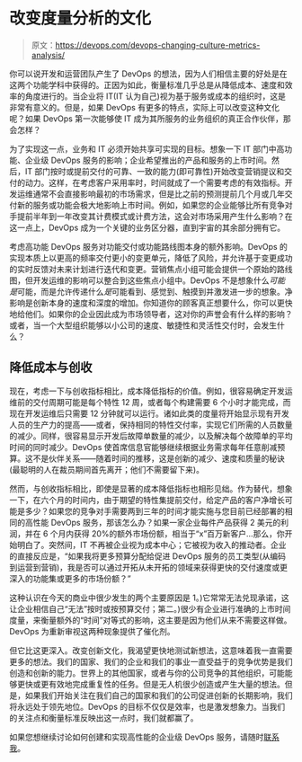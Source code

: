 # 改变度量分析的文化

> 原文：<https://devops.com/devops-changing-culture-metrics-analysis/>

你可以说开发和运营团队产生了 DevOps 的想法，因为人们相信主要的好处是在这两个功能学科中获得的。正因为如此，衡量标准几乎总是从降低成本、速度和效率的角度进行的。当企业将 IT(IT 认为自己)视为基于服务或成本的组织时，这是非常有意义的。但是，如果 DevOps 有更多的特点，实际上可以改变这种文化呢？如果 DevOps 第一次能够使 IT 成为其所服务的业务组织的真正合作伙伴，那会怎样？

为了实现这一点，业务和 IT 必须开始共享可实现的目标。想象一下 IT 部门中高功能、企业级 DevOps 服务的影响；企业希望推出的产品和服务的上市时间。然后，IT 部门按时或提前交付的可靠、一致的能力(即可靠性)开始改变营销提议和交付的动力。这样，在考虑客户采用率时，时间就成了一个需要考虑的有效指标。开发运维通常不会直接影响最初的市场需求，但是比之前的预测提前几个月或几年交付新的服务或功能会极大地影响上市时间。例如，如果您的企业能够比所有竞争对手提前半年到一年改变其计费模式或计费方法，这会对市场采用产生什么影响？在这一点上，DevOps 成为一个关键的业务区分器，直到宇宙的其余部分拥有它。

考虑高功能 DevOps 服务对功能交付或功能路线图本身的额外影响。DevOps 的实现本质上以更高的频率交付更小的变更单元，降低了风险，并允许基于变更成功的实时反馈对未来计划进行迭代和变更。营销焦点小组可能会提供一个原始的路线图，但开发运维的影响可以整合到这些焦点小组中。DevOps 不是想象什么*可能是*可能，而是允许传递什么*是*可能看到、感觉到、触摸到并激发进一步的想象。净影响是创新本身的速度和深度的增加。你知道你的顾客真正想要什么，你可以更快地给他们。如果你的企业因此成为市场领导者，这对你的声誉会有什么样的影响？或者，当一个大型组织能够以小公司的速度、敏捷性和灵活性交付时，会发生什么？

## 降低成本与创收

现在，考虑一下与创收指标相比，成本降低指标的价值。例如，很容易确定开发运维前的交付周期可能是每个特性 12 周，或者每个构建需要 6 个小时才能完成，而现在开发运维后只需要 12 分钟就可以运行。诸如此类的度量将开始显示现有开发人员的生产力的提高——或者，保持相同的特性交付率，实现它们所需的人员数量的减少。同样，很容易显示开发后故障单数量的减少，以及解决每个故障单的平均时间的同时减少。DevOps 使首席信息官能够继续根据业务需求每年任意削减预算。这不是伙伴关系——随着时间的推移，这是创新的减少、速度和质量的秘诀(最聪明的人在裁员期间首先离开；他们不需要留下来)。

然而，与创收指标相比，即使是显著的成本降低指标也相形见绌。作为替代，想象一下，在六个月的时间内，由于期望的特性集提前交付，给定产品的客户净增长可能是多少？如果您的竞争对手需要两到三年的时间才能实施与您目前已经部署的相同的高性能 DevOps 服务，那该怎么办？如果一家企业每件产品获得 2 美元的利润，并在 6 个月内获得 20%的额外市场份额，相当于“x”百万新客户…那么，你开始明白了。突然间，IT 不再被企业视为成本中心；它被视为收入的推动者。企业的直接反应是，“如果我将更多预算分配给促进 DevOps 服务的员工类型(从编码到运营到营销)，我是否可以通过开拓从未开拓的领域来获得更快的交付速度或更深入的功能集或更多的市场份额？”

这种认识在今天的商业中很少发生的两个主要原因是 1。)它常常无法兑现承诺，这让企业相信自己“无法”按时或按预算交付；第二。)很少有企业进行准确的上市时间度量，来衡量额外的“时间”对等式的影响，这主要是因为他们从来不需要这样做。DevOps 为重新审视这两种现象提供了催化剂。

但它比这更深入。改变创新文化，我渴望更快地测试新想法，这意味着我一直需要更多的想法。我们的国家、我们的企业和我们的事业一直受益于的竞争优势是我们创造和创新的能力。世界上的其他国家，或者与你的公司竞争的其他组织，可能能够更快或更有效地完成重复性的任务。但是无人机很少创造或产生大量的想法。但是，如果我们开始关注在我们自己的国家和我们的公司促进创新的长期影响，我们将永远处于领先地位。DevOps 的目标不仅仅是效率，也是激发想象力。当我们的关注点和衡量标准反映出这一点时，我们就都赢了。

如果您想继续讨论如何创建和实现高性能的企业级 DevOps 服务，请随时[联系我](/cdn-cgi/l/email-protection#08637a617b7c61696626666d647b67664860677c65696164266b6765)。